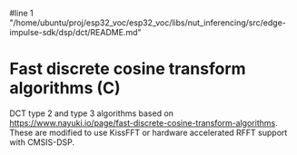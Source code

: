 #line 1 "/home/ubuntu/proj/esp32_voc/esp32_voc/libs/nut_inferencing/src/edge-impulse-sdk/dsp/dct/README.md"
# Fast discrete cosine transform algorithms (C)

DCT type 2 and type 3 algorithms based on https://www.nayuki.io/page/fast-discrete-cosine-transform-algorithms. These are modified to use KissFFT or hardware accelerated RFFT support with CMSIS-DSP.

